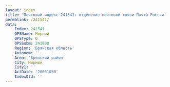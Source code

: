 ```yaml
---
layout: index
title: 'Почтовый индекс 241541: отделение почтовой связи Почты России'
permalink: /241541/
data:
    Index: 241541
    OPSName: Мирный
    OPSType: О
    OPSSubm: 241000
    Region: 'Брянская область'
    Autonom: ''
    Area: 'Брянский район'
    City: Мирный
    City1: ''
    ActDate: '20001030'
    IndexOld: ''
---
```

